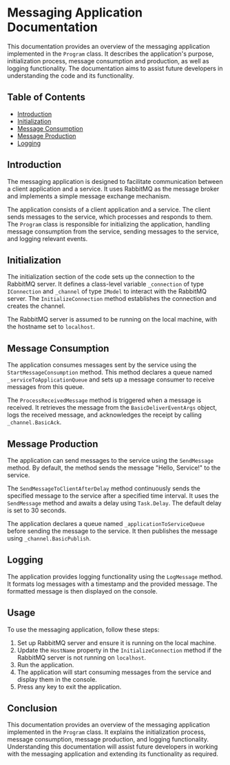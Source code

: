 # Messaging Application Documentation

This documentation provides an overview of the messaging application implemented in the `Program` class. It describes the application's purpose, initialization process, message consumption and production, as well as logging functionality. The documentation aims to assist future developers in understanding the code and its functionality.

## Table of Contents

- [Introduction](#introduction)
- [Initialization](#initialization)
- [Message Consumption](#message-consumption)
- [Message Production](#message-production)
- [Logging](#logging)

## Introduction

The messaging application is designed to facilitate communication between a client application and a service. It uses RabbitMQ as the message broker and implements a simple message exchange mechanism.

The application consists of a client application and a service. The client sends messages to the service, which processes and responds to them. The `Program` class is responsible for initializing the application, handling message consumption from the service, sending messages to the service, and logging relevant events.

## Initialization

The initialization section of the code sets up the connection to the RabbitMQ server. It defines a class-level variable `_connection` of type `IConnection` and `_channel` of type `IModel` to interact with the RabbitMQ server. The `InitializeConnection` method establishes the connection and creates the channel.

The RabbitMQ server is assumed to be running on the local machine, with the hostname set to `localhost`.

## Message Consumption

The application consumes messages sent by the service using the `StartMessageConsumption` method. This method declares a queue named `_serviceToApplicationQueue` and sets up a message consumer to receive messages from this queue.

The `ProcessReceivedMessage` method is triggered when a message is received. It retrieves the message from the `BasicDeliverEventArgs` object, logs the received message, and acknowledges the receipt by calling `_channel.BasicAck`.

## Message Production

The application can send messages to the service using the `SendMessage` method. By default, the method sends the message "Hello, Service!" to the service.

The `SendMessageToClientAfterDelay` method continuously sends the specified message to the service after a specified time interval. It uses the `SendMessage` method and awaits a delay using `Task.Delay`. The default delay is set to 30 seconds.

The application declares a queue named `_applicationToServiceQueue` before sending the message to the service. It then publishes the message using `_channel.BasicPublish`.

## Logging

The application provides logging functionality using the `LogMessage` method. It formats log messages with a timestamp and the provided message. The formatted message is then displayed on the console.

## Usage

To use the messaging application, follow these steps:

1. Set up RabbitMQ server and ensure it is running on the local machine.
2. Update the `HostName` property in the `InitializeConnection` method if the RabbitMQ server is not running on `localhost`.
3. Run the application.
4. The application will start consuming messages from the service and display them in the console.
5. Press any key to exit the application.

## Conclusion

This documentation provides an overview of the messaging application implemented in the `Program` class. It explains the initialization process, message consumption, message production, and logging functionality. Understanding this documentation will assist future developers in working with the messaging application and extending its functionality as required.

